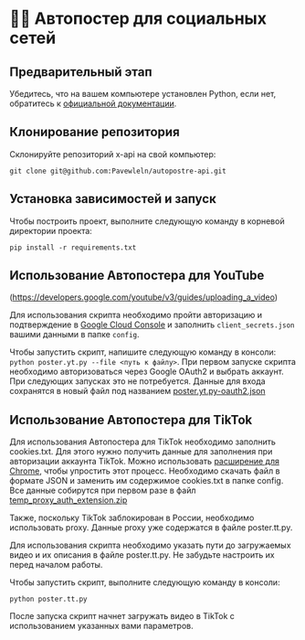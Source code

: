 # 👨🏻 Автопостер для социальных сетей

## Предварительный этап
Убедитесь, что на вашем компьютере установлен Python, если нет, обратитесь к [официальной документации](https://www.python.org/downloads/).

## Клонирование репозитория
Склонируйте репозиторий x-api на свой компьютер:
```
git clone git@github.com:Pavewleln/autopostre-api.git
```

## Установка зависимостей и запуск
Чтобы построить проект, выполните следующую команду в корневой директории проекта:
```
pip install -r requirements.txt
```

## Использование Автопостера для YouTube
(https://developers.google.com/youtube/v3/guides/uploading_a_video)

Для использования скрипта необходимо пройти авторизацию и подтверждение в [Google Cloud Console](https://console.cloud.google.com/) и заполнить `client_secrets.json` вашими данными в папке `config`.

Чтобы запустить скрипт, напишите следующую команду в консоли: `python poster.yt.py --file <путь к файлу>`. При первом запуске скрипта необходимо авторизоваться через Google OAuth2 и выбрать аккаунт. При следующих запусках это не потребуется. Данные для входа сохранятся в новый файл под названием [poster.yt.py-oauth2.json](controllers%2Fposter.yt.py-oauth2.json)

## Использование Автопостера для TikTok
Для использования Автопостера для TikTok необходимо заполнить cookies.txt. Для этого нужно получить данные для заполнения при авторизации аккаунта TikTok. Можно использовать [расширение для Chrome](https://chromewebstore.google.com/detail/get-cookiestxt-locally/cclelndahbckbenkjhflpdbgdldlbecc), чтобы упростить этот процесс. Необходимо скачать файл в формате JSON и заменить им содержимое cookies.txt в папке config. Все данные собирутся при первом разе в файл [temp_proxy_auth_extension.zip](controllers%2Ftemp_proxy_auth_extension.zip)

Также, поскольку TikTok заблокирован в России, необходимо использовать proxy. Данные proxy уже содержатся в файле poster.tt.py.

Для использования скрипта необходимо указать пути до загружаемых видео и их описания в файле poster.tt.py. Не забудьте настроить их перед началом работы.

Чтобы запустить скрипт, выполните следующую команду в консоли:
```
python poster.tt.py
```

После запуска скрипт начнет загружать видео в TikTok с использованием указанных вами параметров.